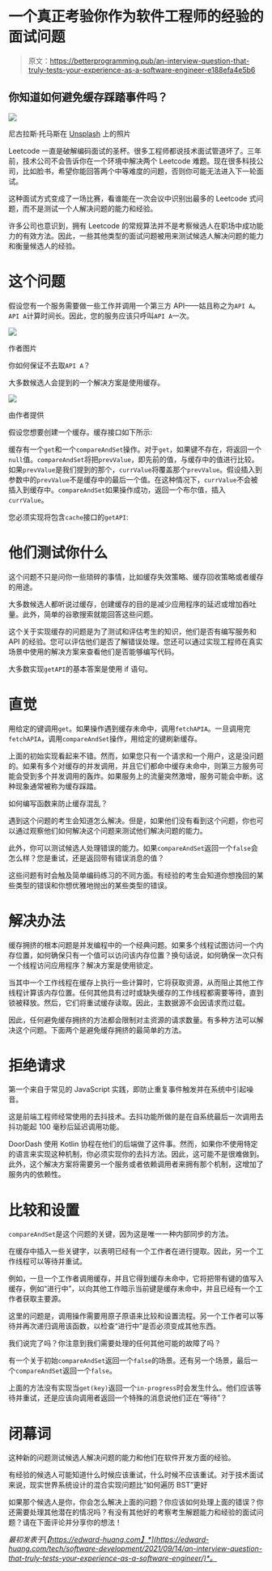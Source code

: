# 一个真正考验你作为软件工程师的经验的面试问题

> 原文：<https://betterprogramming.pub/an-interview-question-that-truly-tests-your-experience-as-a-software-engineer-e188efa4e5b6>

## 你知道如何避免缓存踩踏事件吗？

![](img/17b8a47ad8b7423792323a0524aa6e2a.png)

尼古拉斯·托马斯在 [Unsplash](https://unsplash.com?utm_source=medium&utm_medium=referral) 上的照片

Leetcode 一直是破解编码面试的圣杯。很多工程师都说技术面试管道坏了。三年前，技术公司不会告诉你在一个环境中解决两个 Leetcode 难题。现在很多科技公司，比如脸书，希望你能回答两个中等难度的问题，否则你可能无法进入下一轮面试。

这种面试方式变成了一场比赛，看谁能在一次会议中识别出最多的 Leetcode 式问题，而不是测试一个人解决问题的能力和经验。

许多公司也意识到，拥有 Leetcode 的常规算法并不是考察候选人在职场中成功能力的有效方法。因此，一些其他类型的面试问题被用来测试候选人解决问题的能力和衡量候选人的经验。

# 这个问题

假设您有一个服务需要做一些工作并调用一个第三方 API——姑且称之为`API A`。`API A`计算时间长。因此，您的服务应该只呼叫`API A`一次。

![](img/713663b3869d193fcb1f6b8f8286f150.png)

作者图片

你如何保证不去取`API A`？

大多数候选人会提到的一个解决方案是使用缓存。

![](img/f60ef62faf1e990cd1dad8b5cf506cca.png)

由作者提供

假设您想要创建一个缓存。缓存接口如下所示:

缓存有一个`get`和一个`compareAndSet`操作。对于`get`，如果键不存在，将返回一个`null`值。`compareAndSet`将把`prevValue`，即先前的值，与缓存中的值进行比较。如果`prevValue`是我们提到的那个，`currValue`将覆盖那个`prevValue`。假设插入到参数中的`prevValue`不是缓存中的最后一个值。在这种情况下，`currValue`不会被插入到缓存中。`compareAndSet`如果操作成功，返回一个布尔值，插入`currValue`。

您必须实现将包含`cache`接口的`getAPI`:

# 他们测试你什么

这个问题不只是问你一些琐碎的事情，比如缓存失效策略、缓存回收策略或者缓存的用途。

大多数候选人都听说过缓存，创建缓存的目的是减少应用程序的延迟或增加吞吐量。此外，简单的谷歌搜索就能回答这些问题。

这个关于实现缓存的问题是为了测试和评估考生的知识，他们是否有编写服务和 API 的经验。您可以评估他们是否了解错误处理。您还可以通过实现工程师在真实场景中使用的解决方案来查看他们是否能够编写代码。

大多数实现`getAPI`的基本答案是使用 if 语句。

# 直觉

用给定的键调用`get`。如果操作遇到缓存未命中，调用`fetchAPIA`。一旦调用完`fetchAPIA`，调用`compareAndSet`操作，用给定的键刷新缓存。

上面的初始实现看起来不错。然而，如果您只有一个请求和一个用户，这是没问题的。如果有多个对缓存的并发调用，并且它们都命中缓存未命中，则第三方服务可能会受到多个并发调用的轰炸。如果服务上的流量突然激增，服务可能会中断。这种现象通常被称为缓存踩踏。

如何编写函数来防止缓存混乱？

遇到这个问题的考生会知道怎么解决。但是，如果他们没有看到这个问题，你也可以通过观察他们如何解决这个问题来测试他们解决问题的能力。

此外，你可以测试候选人处理错误的能力。如果`compareAndSet`返回一个`false`会怎么样？您是重试，还是返回带有错误消息的值？

这些问题有时会触及简单编码练习的不同方面。有经验的考生会知道你想挽回的某些类型的错误和你想优雅地抛出的某些类型的错误。

# 解决办法

缓存拥挤的根本问题是并发编程中的一个经典问题。如果多个线程试图访问一个内存位置，如何确保只有一个值可以访问该内存位置？换句话说，如何确保一次只有一个线程访问应用程序？解决方案是使用锁定。

当其中一个工作线程在缓存上执行一些计算时，它将获取资源，从而阻止其他工作线程计算该内存位置。任何其他具有过时或缺失缓存的工作线程都需要等待，直到锁被释放。然后，它们将重试缓存读取。因此，主数据源不会因请求而过载。

因此，任何避免缓存拥挤的方法都会限制对主资源的请求数量。有多种方法可以解决这个问题。下面两个是避免缓存拥挤的最简单的方法。

# 拒绝请求

第一个来自于常见的 JavaScript 实践，即防止重复事件触发并在系统中引起噪音。

这是前端工程师经常使用的去抖技术。去抖功能所做的是在自系统最后一次调用去抖功能起 100 毫秒后延迟调用功能。

DoorDash 使用 Kotlin 协程在他们的后端做了这件事。然而，如果你不使用特定的语言来实现这种机制，你必须实现你的去抖方法。因此，这可能不是很难做到。此外，这个解决方案将需要另一个服务或者依赖调用者来拥有那个机制，这增加了服务内的依赖性。

# 比较和设置

`compareAndSet`是这个问题的关键，因为这是唯一一种内部同步的方法。

在缓存中插入一些关键字，以表明已经有一个工作者在进行提取。因此，另一个工作线程可以等待并重试。

例如，一旦一个工作者调用缓存，并且它得到缓存未命中，它将把带有键的值写入缓存，例如“进行中”，以向其他工作暗示当前键是缓存未命中，并且已经有一个工作者获取主要源。

这里的问题是，调用操作需要用原子原语来比较和设置流程。另一个工作者可以等待并再次递归调用该函数，以检查“进行中”是否必须变成其他东西。

我们说完了吗？你注意到我们需要处理的任何其他可能的故障了吗？

有一个关于初始`compareAndSet`返回一个`false`的场景。还有另一个场景，最后一个`compareAndSet`返回一个`false`。

上面的方法没有实现当`get(key)`返回一个`in-progress`时会发生什么。他们应该等待并重试，还是应该向调用者返回一个特殊的消息说他们正在“等待”？

# 闭幕词

这种新的问题测试候选人解决问题的能力和他们在软件开发方面的经验。

有经验的候选人可能知道什么时候应该重试，什么时候不应该重试。对于技术面试来说，现实世界系统设计的混合实现问题比“如何遍历 BST”更好

如果那个候选人是你，你会怎么解决上面的问题？你应该如何处理上面的错误？你还需要处理其他潜在的情况吗？有没有其他好的考察考生解题能力和经验的面试问题？请在下面评论并分享你的想法！

*最初发表于*[*【https://edward-huang.com】*](https://edward-huang.com/tech/software-development/2021/09/14/an-interview-question-that-truly-tests-your-experience-as-a-software-engineer/)*。*